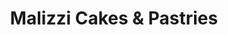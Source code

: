 ---
title: "Malizzi Cakes & Pastries"
url: /douglassville/malizzi-cakes-and-pastries/
shop: pastry
---